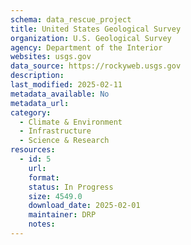 ```yaml
---
schema: data_rescue_project 
title: United States Geological Survey
organization: U.S. Geological Survey
agency: Department of the Interior
websites: usgs.gov
data_source: https://rockyweb.usgs.gov
description: 
last_modified: 2025-02-11
metadata_available: No
metadata_url: 
category:
  - Climate & Environment 
  - Infrastructure 
  - Science & Research 
resources:
  - id: 5
    url: 
    format: 
    status: In Progress
    size: 4549.0
    download_date: 2025-02-01
    maintainer: DRP
    notes: 
---
```

